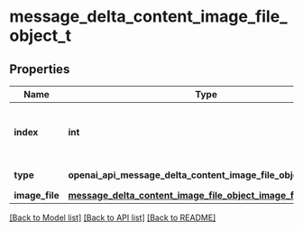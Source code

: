 # message_delta_content_image_file_object_t

## Properties
Name | Type | Description | Notes
------------ | ------------- | ------------- | -------------
**index** | **int** | The index of the content part in the message. | 
**type** | **openai_api_message_delta_content_image_file_object_TYPE_e** | Always &#x60;image_file&#x60;. | 
**image_file** | [**message_delta_content_image_file_object_image_file_t**](message_delta_content_image_file_object_image_file.md) \* |  | [optional] 

[[Back to Model list]](../README.md#documentation-for-models) [[Back to API list]](../README.md#documentation-for-api-endpoints) [[Back to README]](../README.md)


